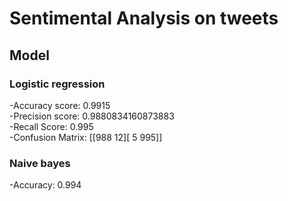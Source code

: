 # Sentimental Analysis on tweets

## Model


### Logistic regression  

-Accuracy score: 0.9915  
-Precision score: 0.9880834160873883  
-Recall Score: 0.995  
-Confusion Matrix: [[988  12][  5 995]]  


### Naive bayes  
  
-Accuracy: 0.994  
